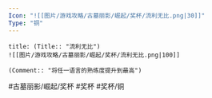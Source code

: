 ```yaml
---
Icon: "![[图片/游戏攻略/古墓丽影/崛起/奖杯/流利无比.png|30]]"
Type: "铜"
---
```

```ad-common-bronze-trophy
title: (Title:: "流利无比")
![[图片/游戏攻略/古墓丽影/崛起/奖杯/流利无比.png|100]]

(Comment:: "将任一语言的熟练度提升到最高")
```

#古墓丽影/崛起/奖杯 #奖杯 #奖杯/铜
